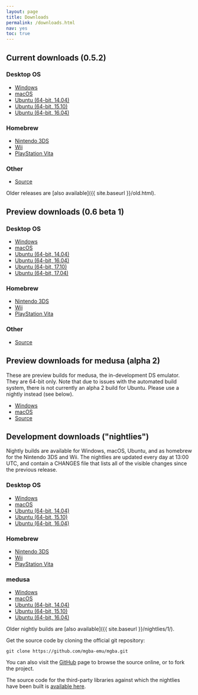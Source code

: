 ```yaml
---
layout: page
title: Downloads
permalink: /downloads.html
nav: yes
toc: true
---
```


Current downloads (0.5.2)
-------------------------

### Desktop OS
* [Windows](https://github.com/mgba-emu/mgba/releases/download/0.5.2/mGBA-0.5.2-win32.7z)
* [macOS](https://github.com/mgba-emu/mgba/releases/download/0.5.2/mGBA-0.5.2-osx.tar.xz)
* [Ubuntu (64-bit, 14.04)](https://github.com/mgba-emu/mgba/releases/download/0.5.2/mGBA-0.5.2-ubuntu64-trusty.tar.xz)
* [Ubuntu (64-bit, 15.10)](https://github.com/mgba-emu/mgba/releases/download/0.5.2/mGBA-0.5.2-ubuntu64-wily.tar.xz)
* [Ubuntu (64-bit, 16.04)](https://github.com/mgba-emu/mgba/releases/download/0.5.2/mGBA-0.5.2-ubuntu64-xenial.tar.xz)

### Homebrew
* [Nintendo 3DS](https://github.com/mgba-emu/mgba/releases/download/0.5.2/mGBA-0.5.2-3ds.7z)
* [Wii](https://github.com/mgba-emu/mgba/releases/download/0.5.2/mGBA-0.5.2-wii.7z)
* [PlayStation Vita](https://github.com/mgba-emu/mgba/releases/download/0.5.2/mGBA-0.5.2-vita.7z)

### Other
* [Source](https://github.com/mgba-emu/mgba/archive/0.5.2.tar.gz)

Older releases are [also available]({{ site.baseurl }}/old.html).

Preview downloads (0.6 beta 1)
----------------------------------------------

### Desktop OS
* [Windows](https://github.com/mgba-emu/mgba/releases/download/0.6-b1/mGBA-0.6-b1-win32.7z)
* [macOS](https://github.com/mgba-emu/mgba/releases/download/0.6-b1/mGBA-0.6-b1-osx.tar.xz)
* [Ubuntu (64-bit, 14.04)](https://github.com/mgba-emu/mgba/releases/download/0.6-b1/mGBA-0.6-b1-ubuntu64-trusty.tar.xz)
* [Ubuntu (64-bit, 16.04)](https://github.com/mgba-emu/mgba/releases/download/0.6-b1/mGBA-0.6-b1-ubuntu64-xenial.tar.xz)
* [Ubuntu (64-bit, 17.10)](https://github.com/mgba-emu/mgba/releases/download/0.6-b1/mGBA-0.6-b1-ubuntu64-yakkety.tar.xz)
* [Ubuntu (64-bit, 17.04)](https://github.com/mgba-emu/mgba/releases/download/0.6-b1/mGBA-0.6-b1-ubuntu64-zesty.tar.xz)

### Homebrew
* [Nintendo 3DS](https://github.com/mgba-emu/mgba/releases/download/0.6-b1/mGBA-0.6-b1-3ds.7z)
* [Wii](https://github.com/mgba-emu/mgba/releases/download/0.6-b1/mGBA-0.6-b1-wii.7z)
* [PlayStation Vita](https://github.com/mgba-emu/mgba/releases/download/0.6-b1/mGBA-0.6-b1-vita.7z)

### Other
* [Source](https://github.com/mgba-emu/mgba/archive/0.6-b1.tar.gz)

Preview downloads for medusa (alpha 2)
--------------------------------------

These are preview builds for medusa, the in-development DS emulator. They are 64-bit only. Note that due to issues with the automated build system, there is not currently an alpha 2 build for Ubuntu. Please use a nightly instead (see below).

* [Windows](https://github.com/mgba-emu/mgba/releases/download/medusa-a2/medusa-a2-win64.7z)
* [macOS](https://github.com/mgba-emu/mgba/releases/download/medusa-a2/medusa-a2-osx.tar.xz)
* [Source](https://github.com/mgba-emu/mgba/archive/medusa-a2.tar.gz)

Development downloads ("nightlies")
-----------------------------------

Nightly builds are available for Windows, macOS, Ubuntu, and as homebrew for the Nintendo 3DS and Wii. The nightlies are updated every day at 13:00 UTC, and contain a CHANGES file that lists all of the visible changes since the previous release.

### Desktop OS
* [Windows](https://s3.amazonaws.com/mgba/mGBA-nightly-latest-win32.7z)
* [macOS](https://s3.amazonaws.com/mgba/mGBA-nightly-latest-osx.tar.xz)
* [Ubuntu (64-bit, 14.04)](https://s3.amazonaws.com/mgba/mGBA-nightly-latest-ubuntu64-trusty.tar.xz)
* [Ubuntu (64-bit, 15.10)](https://s3.amazonaws.com/mgba/mGBA-nightly-latest-ubuntu64-wily.tar.xz)
* [Ubuntu (64-bit, 16.04)](https://s3.amazonaws.com/mgba/mGBA-nightly-latest-ubuntu64-xenial.tar.xz)

### Homebrew
* [Nintendo 3DS](https://s3.amazonaws.com/mgba/mGBA-nightly-latest-3ds.7z)
* [Wii](https://s3.amazonaws.com/mgba/mGBA-nightly-latest-wii.7z)
* [PlayStation Vita](https://s3.amazonaws.com/mgba/mGBA-nightly-latest-vita.7z)

### medusa
* [Windows](https://s3.amazonaws.com/mgba/medusa-nightly-latest-win64.7z)
* [macOS](https://s3.amazonaws.com/mgba/medusa-nightly-latest-osx.tar.xz)
* [Ubuntu (64-bit, 14.04)](https://s3.amazonaws.com/mgba/medusa-nightly-latest-ubuntu64-trusty.tar.xz)
* [Ubuntu (64-bit, 15.10)](https://s3.amazonaws.com/mgba/medusa-nightly-latest-ubuntu64-wily.tar.xz)
* [Ubuntu (64-bit, 16.04)](https://s3.amazonaws.com/mgba/medusa-nightly-latest-ubuntu64-xenial.tar.xz)

Older nightly builds are [also available]({{ site.baseurl }}/nightlies/1/).

Get the source code by cloning the official git repository:

    git clone https://github.com/mgba-emu/mgba.git

You can also visit the [GitHub](https://github.com/mgba-emu/mgba/) page to browse the source online, or to fork the project.

The source code for the third-party libraries against which the nightlies have been built is [available here](https://github.com/mgba-emu/dependencies).
